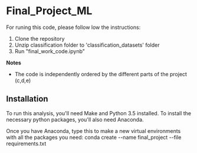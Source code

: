 # Final_Project_ML

For runing this code, please follow low the instructions:
1. Clone the repository 
2. Unzip classification folder to 'classification_datasets' folder
3. Run "final_work_code.ipynb"

**Notes**
* The code is independently ordered by the different parts of the project (c,d,e)

## Installation 

To run this analysis, you'll need Make and Python 3.5 installed. To install the necessary python packages, you'll also need Anaconda.

Once you have Anaconda, type this to make a new virtual environments with all the packages you need: conda create --name final_project --file requirements.txt

